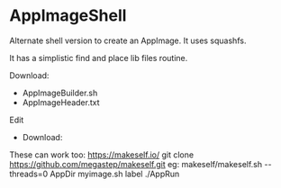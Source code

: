 # AppImageShell

Alternate shell version to create an AppImage. 
It uses squashfs.

It has a simplistic find and place lib files routine.

Download:
- AppImageBuilder.sh
- AppImageHeader.txt

Edit
- Download:

These can work too:
https://makeself.io/
git clone https://github.com/megastep/makeself.git
eg: makeself/makeself.sh --threads=0 AppDir myimage.sh label ./AppRun
